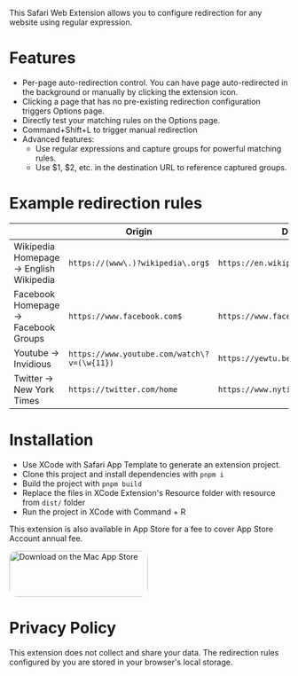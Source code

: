 This Safari Web Extension allows you to configure redirection for any website using regular expression.

# Features

- Per-page auto-redirection control. You can have page auto-redirected in the background or manually by clicking the extension icon.
- Clicking a page that has no pre-existing redirection configuration triggers Options page.
- Directly test your matching rules on the Options page.
- Command+Shift+L to trigger manual redirection
- Advanced features:
  - Use regular expressions and capture groups for powerful matching rules.
  - Use $1, $2, etc. in the destination URL to reference captured groups.

# Example redirection rules
|                                         	| Origin                            	| Destination                               	|
|-----------------------------------------	|-----------------------------------	|-------------------------------------------	|
| Wikipedia Homepage -> English Wikipedia 	| `https://(www\.)?wikipedia\.org$` 	| `https://en.wikipedia.org/wiki/Main_Page` 	|
| Facebook Homepage -> Facebook Groups    	| `https://www.facebook.com$`       	| `https://www.facebook.com/groups/feed/`   	|
| Youtube -> Invidious                  	| `https://www.youtube.com/watch\?v=(\w{11})`| `https://yewtu.be/watch?v=$1`           |
| Twitter -> New York Times               	| `https://twitter.com/home`        	| `https://www.nytimes.com`                 	|


# Installation
- Use XCode with Safari App Template to generate an extension project.
- Clone this project and install dependencies with `pnpm i`
- Build the project with `pnpm build`
- Replace the files in XCode Extension's Resource folder with resource  from `dist/` folder
- Run the project in XCode with Command + R

This extension is also available in App Store for a fee to cover App Store Account annual fee.

<a href="https://apps.apple.com/us/app/page-redirect/id6474048733?mt=12&amp;itsct=apps_box_badge&amp;itscg=30200" style="display: inline-block; overflow: hidden; border-radius: 13px; width: 250px; height: 83px;"><img src="https://tools.applemediaservices.com/api/badges/download-on-the-mac-app-store/black/en-us?size=250x83&amp;releaseDate=1702080000" alt="Download on the Mac App Store" style="border-radius: 13px; width: 250px; height: 83px;"></a>

# Privacy Policy
This extension does not collect and share your data. The redirection rules configured by you are stored in your browser's local storage.

